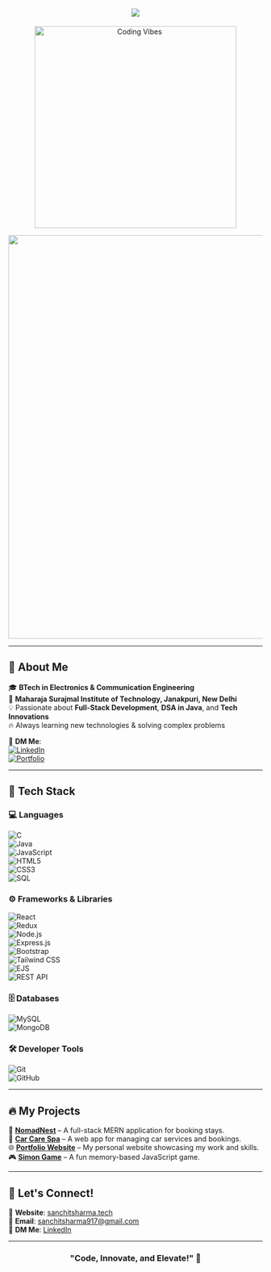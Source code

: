 <h1 align="center">
  <img src="https://readme-typing-svg.herokuapp.com?font=Fira+Code&size=30&pause=1000&color=F75C7E&center=true&vCenter=true&width=800&lines=🚀+Welcome+to+My+GitHub+Profile!;💻+MERN+Stack+Developer+%7C+Full-Stack+Developer;⚡+Building+Scalable+Web+Applications;🚀+Passionate+About+Technology+and+Innovation;🔥+Solving+Real-World+Problems+With+Code;📚+DSA+in+Java;🎯+Always+Learning+and+Growing!;✨+Let's+Create+Something+Amazing!">
</h1>

<div align="center">
    <img align="center" alt="Coding Vibes" width="400" src="https://user-images.githubusercontent.com/74038190/212750147-854a394f-fee9-4080-9770-78a4b7ece53f.gif">
</div>
<p align="center">
  <img src="https://i.imgur.com/waxVImv.gif" width="800">
</p>

---

## 🌟 About Me  
🎓 **BTech in Electronics & Communication Engineering**  
📍 **Maharaja Surajmal Institute of Technology, Janakpuri, New Delhi**  
💡 Passionate about **Full-Stack Development**, **DSA in Java**, and **Tech Innovations**  
🔥 Always learning new technologies & solving complex problems  

🔗 **DM Me**:  
[![LinkedIn](https://img.shields.io/badge/LinkedIn-Sanchit%20Sharma-blue?style=flat&logo=linkedin)](https://www.linkedin.com/in/sanchit-shrma)   
[![Portfolio](https://img.shields.io/badge/Portfolio-sanchitsharma.tech-FF5733?style=flat&logo=web)](https://www.sanchitsharma.tech)  

---

## 🚀 Tech Stack

### 💻 Languages  
![C](https://img.shields.io/badge/-C-A8B9CC?style=flat-square&logo=c&logoColor=white)  
![Java](https://img.shields.io/badge/-Java-007396?style=flat-square&logo=java&logoColor=white)  
![JavaScript](https://img.shields.io/badge/-JavaScript-F7DF1E?style=flat-square&logo=javascript&logoColor=black)  
![HTML5](https://img.shields.io/badge/-HTML5-E34F26?style=flat-square&logo=html5&logoColor=white)  
![CSS3](https://img.shields.io/badge/-CSS3-1572B6?style=flat-square&logo=css3&logoColor=white)  
![SQL](https://img.shields.io/badge/-SQL-4479A1?style=flat-square&logo=mysql&logoColor=white)  

### ⚙️ Frameworks & Libraries  
![React](https://img.shields.io/badge/-React-61DAFB?style=flat-square&logo=react&logoColor=black)  
![Redux](https://img.shields.io/badge/-Redux-764ABC?style=flat-square&logo=redux&logoColor=white)  
![Node.js](https://img.shields.io/badge/-Node.js-339933?style=flat-square&logo=node.js&logoColor=white)  
![Express.js](https://img.shields.io/badge/-Express.js-000000?style=flat-square&logo=express&logoColor=white)  
![Bootstrap](https://img.shields.io/badge/-Bootstrap-563D7C?style=flat-square&logo=bootstrap&logoColor=white)  
![Tailwind CSS](https://img.shields.io/badge/-TailwindCSS-38B2AC?style=flat-square&logo=tailwind-css&logoColor=white)  
![EJS](https://img.shields.io/badge/-EJS-8A4182?style=flat-square&logo=ejs&logoColor=white)  
![REST API](https://img.shields.io/badge/-REST%20APIs-FF6F61?style=flat-square&logo=api&logoColor=white)  

### 🗄️ Databases  
![MySQL](https://img.shields.io/badge/-MySQL-4479A1?style=flat-square&logo=mysql&logoColor=white)  
![MongoDB](https://img.shields.io/badge/-MongoDB-4EA94B?style=flat-square&logo=mongodb&logoColor=white)  

### 🛠️ Developer Tools  
![Git](https://img.shields.io/badge/-Git-F05032?style=flat-square&logo=git&logoColor=white)  
![GitHub](https://img.shields.io/badge/-GitHub-181717?style=flat-square&logo=github&logoColor=white)  

---

## 🔥 My Projects

💼 **[NomadNest](https://github.com/sanchitsharma/wanderlust)** – A full-stack MERN application for booking stays.   
🚗 **[Car Care Spa](https://github.com/sanchitsharma/car-care-spa)** – A web app for managing car services and bookings.  
🌐 **[Portfolio Website](https://www.sanchitsharma.tech)** – My personal website showcasing my work and skills.  
🎮 **[Simon Game](https://github.com/sanchitsharma/simon-game)** – A fun memory-based JavaScript game.  

---

## 🤝 Let's Connect!
💼 **Website**: [sanchitsharma.tech](https://www.sanchitsharma.tech)  
📧 **Email**: sanchitsharma917@gmail.com  
📱 **DM Me**: [LinkedIn](https://www.linkedin.com/in/sanchit-shrma)  

---

<h3 align="center">"Code, Innovate, and Elevate!" 🚀</h3>
